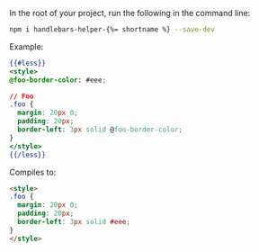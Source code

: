 In the root of your project, run the following in the command line:

```bash
npm i handlebars-helper-{%= shortname %} --save-dev
```
Example:

```handlebars
{{#less}}
<style>
@foo-border-color: #eee;

// Foo
.foo {
  margin: 20px 0;
  padding: 20px;
  border-left: 3px solid @foo-border-color;
}
</style>
{{/less}}
```

Compiles to:

```html
<style>
.foo {
  margin: 20px 0;
  padding: 20px;
  border-left: 3px solid #eee;
}
</style>
```
